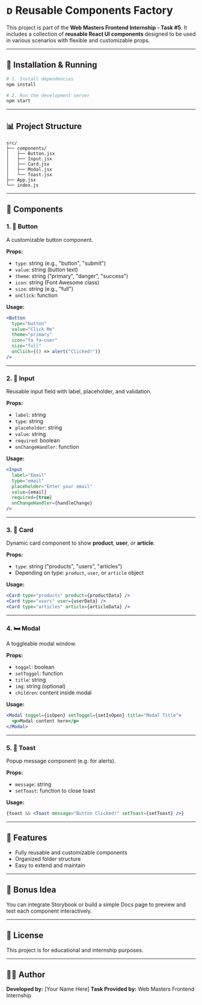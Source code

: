 # ᴅ Reusable Components Factory

This project is part of the **Web Masters Frontend Internship - Task #5**. It includes a collection of **reusable React UI components** designed to be used in various scenarios with flexible and customizable props.

---

## 🚀 Installation & Running

```bash
# 1. Install dependencies
npm install

# 2. Run the development server
npm start
```

---

## 📊 Project Structure

```
src/
├── components/
│   ├── Button.jsx
│   ├── Input.jsx
│   ├── Card.jsx
│   ├── Modal.jsx
│   └── Toast.jsx
├── App.jsx
└── index.js
```

---

## 🔹 Components

### 1. 🔘 Button

A customizable button component.

**Props:**

* `type`: string (e.g., "button", "submit")
* `value`: string (button text)
* `theme`: string ("primary", "danger", "success")
* `icon`: string (Font Awesome class)
* `size`: string (e.g., "full")
* `onClick`: function

**Usage:**

```jsx
<Button
  type="button"
  value="Click Me"
  theme="primary"
  icon="fa fa-user"
  size="full"
  onClick={() => alert("Clicked!")}
/>
```

---

### 2. 📝 Input

Reusable input field with label, placeholder, and validation.

**Props:**

* `label`: string
* `type`: string
* `placeholder`: string
* `value`: string
* `required`: boolean
* `onChangeHandler`: function

**Usage:**

```jsx
<Input
  label="Email"
  type="email"
  placeholder="Enter your email"
  value={email}
  required={true}
  onChangeHandler={handleChange}
/>
```

---

### 3. 📃 Card

Dynamic card component to show **product**, **user**, or **article**.

**Props:**

* `type`: string ("products", "users", "articles")
* Depending on type: `product`, `user`, or `article` object

**Usage:**

```jsx
<Card type="products" product={productData} />
<Card type="users" user={userData} />
<Card type="articles" article={articleData} />
```

---

### 4. 🛏️ Modal

A toggleable modal window.

**Props:**

* `toggel`: boolean
* `setToggel`: function
* `title`: string
* `img`: string (optional)
* `children`: content inside modal

**Usage:**

```jsx
<Modal toggel={isOpen} setToggel={setIsOpen} title="Modal Title">
  <p>Modal content here</p>
</Modal>
```

---

### 5. 🔔 Toast

Popup message component (e.g. for alerts).

**Props:**

* `message`: string
* `setToast`: function to close toast

**Usage:**

```jsx
{toast && <Toast message="Button Clicked!" setToast={setToast} />}
```

---

## 🎉 Features

* Fully reusable and customizable components
* Organized folder structure
* Easy to extend and maintain

---

## 🚀 Bonus Idea

You can integrate Storybook or build a simple Docs page to preview and test each component interactively.

---

## 📅 License

This project is for educational and internship purposes.

---

## 👨‍💻 Author

**Developed by:** \[Your Name Here]
**Task Provided by:** Web Masters Frontend Internship
